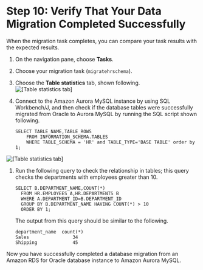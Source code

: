 # Step 10: Verify That Your Data Migration Completed Successfully<a name="chap-rdsoracle2aurora.steps.verifydatamigration"></a>

When the migration task completes, you can compare your task results with the expected results\.

1. On the navigation pane, choose **Tasks**\.

1. Choose your migration task \(`migratehrschema`\)\.

1. Choose the **Table statistics** tab, shown following\.  
![\[Table statistics tab\]](http://docs.aws.amazon.com/dms/latest/sbs/images/sbs-rdsor2aurora26.png)

1. Connect to the Amazon Aurora MySQL instance by using SQL Workbench/J, and then check if the database tables were successfully migrated from Oracle to Aurora MySQL by running the SQL script shown following\.

   ```
   SELECT TABLE_NAME,TABLE_ROWS
       FROM INFORMATION_SCHEMA.TABLES
       WHERE TABLE_SCHEMA = 'HR' and TABLE_TYPE='BASE TABLE' order by 1;
   ```  
![\[Table statistics tab\]](http://docs.aws.amazon.com/dms/latest/sbs/images/sbs-rdsor2aurora27.png)

1. Run the following query to check the relationship in tables; this query checks the departments with employees greater than 10\.

   ```
   SELECT B.DEPARTMENT_NAME,COUNT(*)
     FROM HR.EMPLOYEES A,HR.DEPARTMENTS B
     WHERE A.DEPARTMENT_ID=B.DEPARTMENT_ID
     GROUP BY B.DEPARTMENT_NAME HAVING COUNT(*) > 10
     ORDER BY 1;
   ```

   The output from this query should be similar to the following\.

   ```
   department_name	count(*)
   Sales                34
   Shipping             45
   ```

Now you have successfully completed a database migration from an Amazon RDS for Oracle database instance to Amazon Aurora MySQL\.